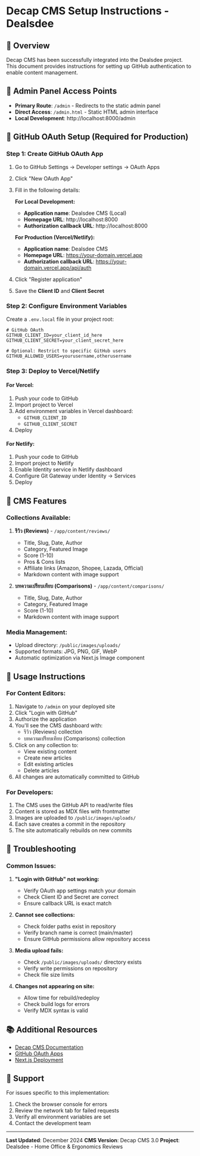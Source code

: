 # Decap CMS Setup Instructions - Dealsdee

## 🎯 Overview
Decap CMS has been successfully integrated into the Dealsdee project. This document provides instructions for setting up GitHub authentication to enable content management.

## 📍 Admin Panel Access Points
- **Primary Route**: `/admin` - Redirects to the static admin panel
- **Direct Access**: `/admin.html` - Static HTML admin interface
- **Local Development**: http://localhost:8000/admin

## 🔐 GitHub OAuth Setup (Required for Production)

### Step 1: Create GitHub OAuth App
1. Go to GitHub Settings → Developer settings → OAuth Apps
2. Click "New OAuth App"
3. Fill in the following details:

   **For Local Development:**
   - **Application name**: Dealsdee CMS (Local)
   - **Homepage URL**: http://localhost:8000
   - **Authorization callback URL**: http://localhost:8000

   **For Production (Vercel/Netlify):**
   - **Application name**: Dealsdee CMS
   - **Homepage URL**: https://your-domain.vercel.app
   - **Authorization callback URL**: https://your-domain.vercel.app/api/auth

4. Click "Register application"
5. Save the **Client ID** and **Client Secret**

### Step 2: Configure Environment Variables

Create a `.env.local` file in your project root:

```env
# GitHub OAuth
GITHUB_CLIENT_ID=your_client_id_here
GITHUB_CLIENT_SECRET=your_client_secret_here

# Optional: Restrict to specific GitHub users
GITHUB_ALLOWED_USERS=yourusername,otherusername
```

### Step 3: Deploy to Vercel/Netlify

#### For Vercel:
1. Push your code to GitHub
2. Import project to Vercel
3. Add environment variables in Vercel dashboard:
   - `GITHUB_CLIENT_ID`
   - `GITHUB_CLIENT_SECRET`
4. Deploy

#### For Netlify:
1. Push your code to GitHub
2. Import project to Netlify
3. Enable Identity service in Netlify dashboard
4. Configure Git Gateway under Identity → Services
5. Deploy

## 📝 CMS Features

### Collections Available:
1. **รีวิว (Reviews)** - `/app/content/reviews/`
   - Title, Slug, Date, Author
   - Category, Featured Image
   - Score (1-10)
   - Pros & Cons lists
   - Affiliate links (Amazon, Shopee, Lazada, Official)
   - Markdown content with image support

2. **บทความเปรียบเทียบ (Comparisons)** - `/app/content/comparisons/`
   - Title, Slug, Date, Author
   - Category, Featured Image
   - Score (1-10)
   - Markdown content with image support

### Media Management:
- Upload directory: `/public/images/uploads/`
- Supported formats: JPG, PNG, GIF, WebP
- Automatic optimization via Next.js Image component

## 🚀 Usage Instructions

### For Content Editors:
1. Navigate to `/admin` on your deployed site
2. Click "Login with GitHub"
3. Authorize the application
4. You'll see the CMS dashboard with:
   - รีวิว (Reviews) collection
   - บทความเปรียบเทียบ (Comparisons) collection
5. Click on any collection to:
   - View existing content
   - Create new articles
   - Edit existing articles
   - Delete articles
6. All changes are automatically committed to GitHub

### For Developers:
1. The CMS uses the GitHub API to read/write files
2. Content is stored as MDX files with frontmatter
3. Images are uploaded to `/public/images/uploads/`
4. Each save creates a commit in the repository
5. The site automatically rebuilds on new commits

## 🔧 Troubleshooting

### Common Issues:

1. **"Login with GitHub" not working:**
   - Verify OAuth app settings match your domain
   - Check Client ID and Secret are correct
   - Ensure callback URL is exact match

2. **Cannot see collections:**
   - Check folder paths exist in repository
   - Verify branch name is correct (main/master)
   - Ensure GitHub permissions allow repository access

3. **Media upload fails:**
   - Check `/public/images/uploads/` directory exists
   - Verify write permissions on repository
   - Check file size limits

4. **Changes not appearing on site:**
   - Allow time for rebuild/redeploy
   - Check build logs for errors
   - Verify MDX syntax is valid

## 📚 Additional Resources

- [Decap CMS Documentation](https://decapcms.org/docs/)
- [GitHub OAuth Apps](https://docs.github.com/en/developers/apps/building-oauth-apps)
- [Next.js Deployment](https://nextjs.org/docs/deployment)

## 🤝 Support

For issues specific to this implementation:
1. Check the browser console for errors
2. Review the network tab for failed requests
3. Verify all environment variables are set
4. Contact the development team

---

**Last Updated**: December 2024
**CMS Version**: Decap CMS 3.0
**Project**: Dealsdee - Home Office & Ergonomics Reviews